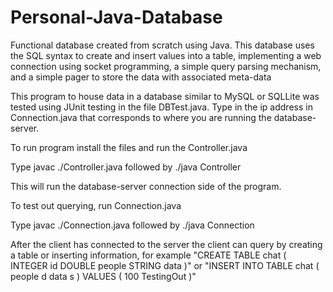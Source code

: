 # Personal-Java-Database
Functional database created from scratch using Java. This database uses the SQL syntax to create and insert values into a table, implementing a web connection using socket programming, a simple query parsing mechanism, and a simple pager to store the data with associated meta-data

This program to house data in a database similar to MySQL or SQLLite was tested using JUnit testing in the file DBTest.java.
Type in the ip address in Connection.java that corresponds to where you are running the database-server.

To run program install the files and run the Controller.java 

Type javac ./Controller.java followed by ./java Controller

This will run the database-server connection side of the program. 

To test out querying, run Connection.java

Type javac ./Connection.java followed by ./java Connection

After the client has connected to the server the client can query by creating a table or inserting information, for example
"CREATE TABLE chat ( INTEGER id DOUBLE people STRING data )" or "INSERT INTO TABLE chat ( people d data s ) VALUES ( 100 TestingOut )"

